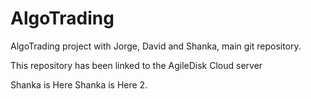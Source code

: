 # AlgoTrading
AlgoTrading project with Jorge, David and Shanka, main git repository.

This repository has been linked to the AgileDisk Cloud server

Shanka is Here
Shanka is Here 2.    
